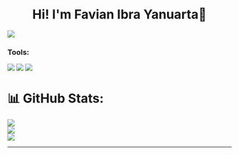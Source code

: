 # <h1 align="center"> Hi! I'm Favian Ibra Yanuarta👋 </h1>

<a href="https://www.youtube.com/watch?v=dQw4w9WgXcQ"><img src="https://user-images.githubusercontent.com/73097560/115834477-dbab4500-a447-11eb-908a-139a6edaec5c.gif"></a>

### Tools:
<p>
    <img src="https://img.shields.io/badge/OS-Windows-blue?&logo=windows" />
    <img src="https://img.shields.io/badge/Text%20Editor-Visual%20Studio%20Code-blue?&logo=visual%20studio%20code&logoColor=blue" />
    <img src="https://gpvc.arturio.dev/FavianIbra" />
</p>



# 📊 GitHub Stats:
![](https://github-readme-stats.vercel.app/api?username=FavianIbra&theme=radical&hide_border=false&include_all_commits=false&count_private=false)<br/>
![](https://github-readme-streak-stats.herokuapp.com/?user=FavianIbra&theme=radical&hide_border=false)<br/>
![](https://github-readme-stats.vercel.app/api/top-langs/?username=FavianIbra&theme=radical&hide_border=false&include_all_commits=false&count_private=false&layout=compact)

---

<!-- Proudly created with GPRM ( https://gprm.itsvg.in ) -->
